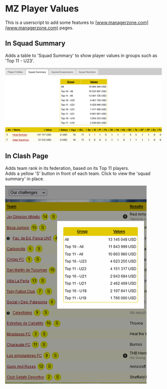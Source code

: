 # MZ Player Values
This is a userscript to add some features to [www.managerzone.com](www.managerzone.com) pages.  

## In Squad Summary

Adds a table to 'Squad Summary' to show player values in groups such as 'Top 11 - U23'.  

![Squad Summary](./img/SquadSummary.png)

## In Clash Page
Adds team rank in its federation, based on its Top 11 players.  
Adds a yellow 'S' button in front of each team. Click to view the 'squad summary' in place.  

![Clash](./img/Clash.png)
